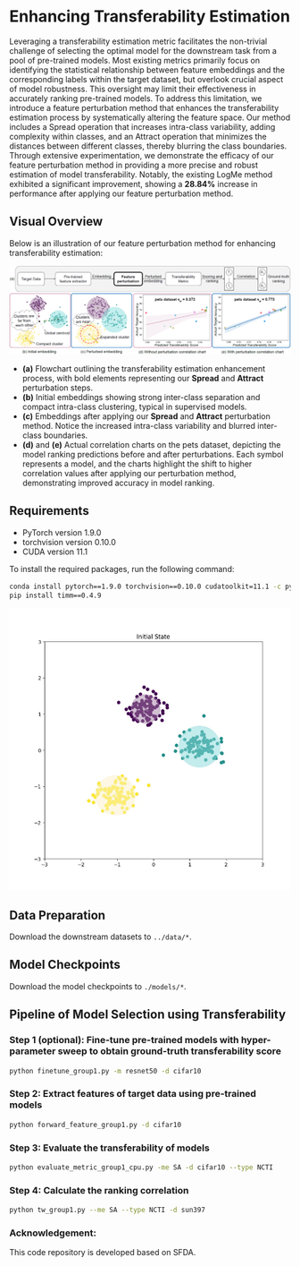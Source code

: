 # Enhancing Transferability Estimation

Leveraging a transferability estimation metric facilitates the non-trivial challenge of selecting the optimal model for the downstream task from a pool of pre-trained models. Most existing metrics primarily focus on identifying the statistical relationship between feature embeddings and the corresponding labels within the target dataset, but overlook crucial aspect of model robustness. This oversight may limit their effectiveness in accurately ranking pre-trained models. To address this limitation, we introduce a feature perturbation method that enhances the transferability estimation process by systematically altering the feature space. Our method includes a Spread operation that increases intra-class variability, adding complexity within classes, and an Attract operation that minimizes the distances between different classes, thereby blurring the class boundaries. Through extensive experimentation, we demonstrate the efficacy of our feature perturbation method in providing a more precise and robust estimation of model transferability. Notably, the existing LogMe method exhibited a significant improvement, showing a **28.84%** increase in performance after applying our feature perturbation method.

## Visual Overview

Below is an illustration of our feature perturbation method for enhancing transferability estimation:

![Teaser Figure](teaser.png)

- **(a)** Flowchart outlining the transferability estimation enhancement process, with bold elements representing our **Spread** and **Attract** perturbation steps.
- **(b)** Initial embeddings showing strong inter-class separation and compact intra-class clustering, typical in supervised models.
- **(c)** Embeddings after applying our **Spread** and **Attract** perturbation method. Notice the increased intra-class variability and blurred inter-class boundaries.
- **(d)** and **(e)** Actual correlation charts on the pets dataset, depicting the model ranking predictions before and after perturbations. Each symbol represents a model, and the charts highlight the shift to higher correlation values after applying our perturbation method, demonstrating improved accuracy in model ranking.

## Requirements

- PyTorch version 1.9.0
- torchvision version 0.10.0
- CUDA version 11.1

To install the required packages, run the following command:

```bash
conda install pytorch==1.9.0 torchvision==0.10.0 cudatoolkit=11.1 -c pytorch
pip install timm==0.4.9
```
![Demo Video](https://github.com/prafful-kumar/enhancing_TE/blob/main/spread_attract_animation.gif)

## Data Preparation

Download the downstream datasets to `../data/*`.

## Model Checkpoints

Download the model checkpoints to `./models/*`.

## Pipeline of Model Selection using Transferability

### Step 1 (optional): Fine-tune pre-trained models with hyper-parameter sweep to obtain ground-truth transferability score

```bash
python finetune_group1.py -m resnet50 -d cifar10
```

### Step 2: Extract features of target data using pre-trained models

```bash
python forward_feature_group1.py -d cifar10
```

### Step 3: Evaluate the transferability of models

```bash
python evaluate_metric_group1_cpu.py -me SA -d cifar10 --type NCTI 
```

### Step 4: Calculate the ranking correlation

```bash
python tw_group1.py --me SA --type NCTI -d sun397
```

### Acknowledgement:

This code repository is developed based on SFDA.
